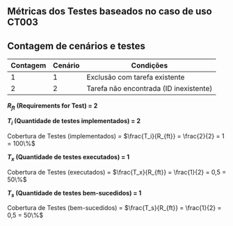 ## Métricas dos Testes baseados no caso de uso CT003

## Contagem de cenários e testes

| Contagem | Cenário | Condições |
|----------|---------|-----------|
| 1        | 1       | Exclusão com tarefa existente |
| 2        | 2       | Tarefa não encontrada (ID inexistente) |

**$R_{ft}$ (Requirements for Test) = 2**

**$T_{i}$ (Quantidade de testes implementados) = 2**

Cobertura de Testes (implementados) = $\frac{T_i}{R_{ft}} = \frac{2}{2} = 1 = 100\%$

**$T_{x}$ (Quantidade de testes executados) = 1**

Cobertura de Testes (executados) = $\frac{T_x}{R_{ft}} = \frac{1}{2} = 0,5 = 50\%$

**$T_{s}$ (Quantidade de testes bem-sucedidos) = 1**

Cobertura de Testes (bem-sucedidos) = $\frac{T_s}{R_{ft}} = \frac{1}{2} = 0,5 = 50\%$

